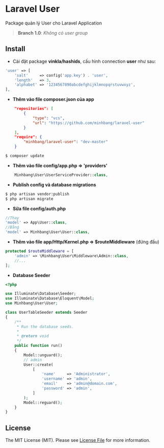 # Laravel User

Package quản lý User cho Laravel Application

> **Branch 1.0**: _Không có user group_

## Install

* Cài đặt package **vinkla/hashids**, cấu hình connection **user** như sau:
```php
'user' => [
	'salt'     => config('app.key') . 'user',
	'length'   => 3,
	'alphabet' => '1234567890abcdefghijklmnopqrstuvwxyz',
],
```

* **Thêm vào file composer.json của app**
```json
	"repositories": [
        {
            "type": "vcs",
            "url": "https://github.com/minhbang/laravel-user"
        }
    ],
    "require": {
        "minhbang/laravel-user": "dev-master"
    }
```
``` bash
$ composer update
```

* **Thêm vào file config/app.php => 'providers'**
```php
	Minhbang\User\UserServiceProvider::class,
```

* **Publish config và database migrations**
```bash
$ php artisan vendor:publish
$ php artisan migrate
```

* **Sữa file config/auth.php**
```php
//Thay
'model' => App\User::class,
//Bằng
'model' => Minhbang\User\User::class,
```

* **Thêm vào file app/Http/Kernel.php => $routeMiddleware** (đứng đầu)
```php
protected $routeMiddleware = [
	'admin' => \Minhbang\User\Middleware\Admin::class,
	//...
];
```

* **Database Seeder**
```php
<?php

use Illuminate\Database\Seeder;
use Illuminate\Database\Eloquent\Model;
use Minhbang\User\User;

class UserTableSeeder extends Seeder
{
    /**
     * Run the database seeds.
     *
     * @return void
     */
    public function run()
    {
        Model::unguard();
        // admin
        User::create(
            [
                'name'     => 'Administrator',
                'username' => 'admin',
                'email'    => 'admin@domain.com',
                'password' => 'admin',
            ]
        );
        Model::reguard();
    }
}
```

## License

The MIT License (MIT). Please see [License File](LICENSE.md) for more information.
